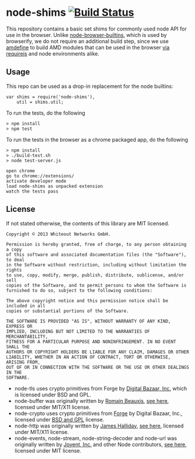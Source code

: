 node-shims [![Build Status](https://travis-ci.org/whiteout-io/node-shims.png?branch=master)](https://travis-ci.org/whiteout-io/node-shims)
==========

This repository contains a basic set shims for commonly used node API for use in the browser. Unlike [node-browser-builtins](https://github.com/alexgorbatchev/node-browser-builtins), which is used by browserify, we do not require an additional build step, since we use [amdefine](https://github.com/jrburke/amdefine) to build AMD modules that can be used in the browser [via requirejs](http://www.requirejs.org) and node environments alike.

## Usage

This repo can be used as a drop-in replacement for the node builtins:

    var shims = require('node-shims'),
        util = shims.util;

To run the tests, do the following

    > npm install
    > npm test

To run the tests in the browser as a chrome packaged app, do the following

    > npm install
    > ./build-test.sh
    > node test-server.js

    open chrome
    go to chrome://extensions/ 
    activate developer mode
    load node-shims as unpacked extension
    watch the tests pass

## License

If not stated otherwise, the contents of this library are MIT licensed.

    Copyright © 2013 Whiteout Networks GmbH.

    Permission is hereby granted, free of charge, to any person obtaining a copy
    of this software and associated documentation files (the "Software"), to deal
    in the Software without restriction, including without limitation the rights
    to use, copy, modify, merge, publish, distribute, sublicense, and/or sell
    copies of the Software, and to permit persons to whom the Software is
    furnished to do so, subject to the following conditions:

    The above copyright notice and this permission notice shall be included in all
    copies or substantial portions of the Software.

    THE SOFTWARE IS PROVIDED "AS IS", WITHOUT WARRANTY OF ANY KIND, EXPRESS OR
    IMPLIED, INCLUDING BUT NOT LIMITED TO THE WARRANTIES OF MERCHANTABILITY,
    FITNESS FOR A PARTICULAR PURPOSE AND NONINFRINGEMENT. IN NO EVENT SHALL THE
    AUTHORS OR COPYRIGHT HOLDERS BE LIABLE FOR ANY CLAIM, DAMAGES OR OTHER
    LIABILITY, WHETHER IN AN ACTION OF CONTRACT, TORT OR OTHERWISE, ARISING FROM,
    OUT OF OR IN CONNECTION WITH THE SOFTWARE OR THE USE OR OTHER DEALINGS IN THE
    SOFTWARE.

* node-tls uses crypto primitives from Forge by [Digital Bazaar, Inc.](https://github.com/digitalbazaar) which is licensed under BSD and GPL.
* node-buffer was originally written by [Romain Beauxis](https://github.com/toots), [see here](https://github.com/toots/buffer-browserify/), licensed under MIT/X11 license.
* node-crypto uses crypto primitives from [Forge](https://github.com/digitalbazaar/forge) by Digital Bazaar, Inc.,  licensed under [BSD and GPL](https://github.com/digitalbazaar/forge/blob/master/LICENSE) license.
* node-http was originally written by [James Halliday](https://github.com/substack), [see here](https://github.com/substack/http-browserify), licensed under MIT/X11 license.
* node-events, node-stream, node-string-decoder and node-url was originally written by [Joyent, Inc.](https://github.com/joyent) and other Node contributors, [see here](https://github.com/joyent/node), licensed under MIT license.
